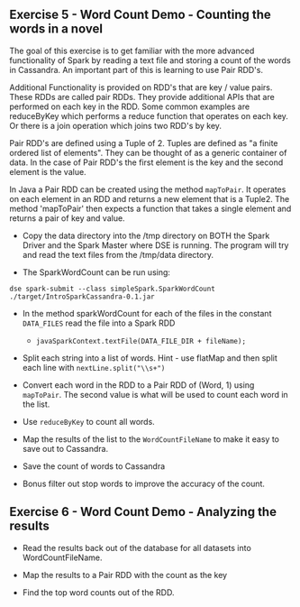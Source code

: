 ## Exercise 5 - Word Count Demo - Counting the words in a novel

The goal of this exercise is to get familiar with the more advanced functionality of Spark by reading a text file and storing a count of the words in Cassandra.  An important part of this is learning to use Pair RDD's.

Additional Functionality is provided on RDD's that are key / value pairs.  These RDDs are called pair RDDs.  They provide additional APIs that are performed on each key in the RDD.  Some common examples are reduceByKey which performs a reduce function that operates on each key.  Or there is a join operation which joins two RDD's by key.  

Pair RDD's are defined using a Tuple of 2.  Tuples are defined as "a finite ordered list of elements".  They can be thought of as a generic container of data. In the case of Pair RDD's the first element is the key and the second element is the value.  

In Java a Pair RDD can be created using the method `mapToPair`.  It operates on each element in an RDD and returns a new element that is a Tuple2.   The method 'mapToPair' then expects a function that takes a single element and returns a pair of key and value.

* Copy the data directory into the /tmp directory on BOTH the Spark Driver and the Spark Master where DSE is running.  The program will try and read the text files from the /tmp/data directory.

* The SparkWordCount can be run using:

 `dse spark-submit --class simpleSpark.SparkWordCount ./target/IntroSparkCassandra-0.1.jar`

* In the method sparkWordCount for each of the files in the constant  `DATA_FILES` read the file into a Spark RDD
  * `javaSparkContext.textFile(DATA_FILE_DIR + fileName);`

* Split each string into a list of words.  Hint - use flatMap and then split each line with `nextLine.split("\\s+")`

* Convert each word in the RDD to a Pair RDD of (Word, 1) using `mapToPair`.  The second value is what will be used to count each word in the list.

* Use `reduceByKey` to count all words.

* Map the results of the list to the `WordCountFileName` to make it easy to save out to Cassandra.

* Save the count of words to Cassandra

* Bonus filter out stop words to improve the accuracy of the count.

## Exercise 6 - Word Count Demo - Analyzing the results

* Read the results back out of the database for all datasets into WordCountFileName.

* Map the results to a Pair RDD with the count as the key

* Find the top word counts out of the RDD.
